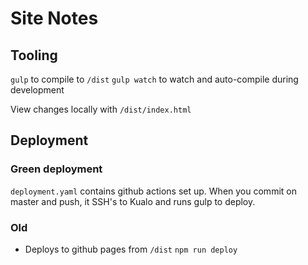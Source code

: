 # Site Notes
## Tooling
`gulp` to compile to `/dist`
`gulp watch` to watch and auto-compile during development

View changes locally with `/dist/index.html`

## Deployment

### Green deployment
`deployment.yaml` contains github actions set up. When you commit on master and push, it SSH's to Kualo and runs gulp to deploy.

### Old
  - Deploys to github pages from `/dist`
  `npm run deploy`



